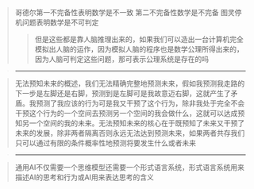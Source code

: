 > 哥德尔第一不完备性表明数学是不一致
第二不完备性数学是不完备
图灵停机问题表明数学是不可判定
>> 但是这些都是靠人脑推理出来的，如果我们可以造出一台计算机完全模拟出人脑的运作，因为模拟人脑的程序也是数学公理所得出来的，因为人脑可判定这些问题，那可表示公理系统是存在的吗

>---

>无法预知未来的概述，我们无法精确完整地预测未来，假如我预测我走路的下一步是左脚还是右脚，预测到是左脚可是我故意迈右脚，这就产生了矛盾。我预测了我应该的行为可是我又干预了这个行为，除非我处于完全不会干预这个行为的一个空间去预测另一个空间的我会做什么，这就可以达成预知另一个空间的我的未来。无法预知未来的核心在于既预知了未来又干预了未来的发展，除非两者隔离否则永远无法达到预测未来，如果两者共存我们只可以通过有限的条件概率性地预测将要发生什么或者未来

>---

>通用AI不仅需要一个思维模型还需要一个形式语言系统，形式语言系统用来描述AI的思考和行为或AI用来表达思考的含义